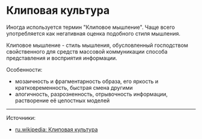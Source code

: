 # Клиповая культура

Иногда используется термин "Клиповое мышление". Чаще всего употребляется как негативная оценка подобного стиля мышления.

Клиповое мышление - стиль мышления, обусловленный господством свойственного для средств массовой коммуникации способа представления и восприятия информации. 

Особенности:
- мозаичность и фрагментарность образа, его яркость и кратковременность, быстрая смена другими
- алогичность, разрозненность, отрывочность информации, растворение её целостных моделей


----

Источники:

- [ru.wikipedia: Клиповая культура](https://ru.wikipedia.org/wiki/Клиповая_культура)
